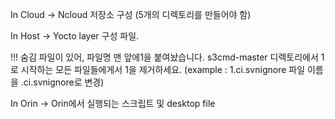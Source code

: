In Cloud -> Ncloud 저장소 구성 (5개의 디렉토리를 만들어야 함)

In Host -> Yocto layer 구성 파일. 

!!! 숨김 파일이 있어, 파일명 맨 앞에1을 붙여놨습니다. s3cmd-master 디렉토리에서 1로 시작하는 모든 파일들에게서 1을 제거하세요. (example : 1.ci.svnignore 파일 이름을 .ci.svnignore로 변경)




In Orin -> Orin에서 실행되는 스크립트 및 desktop file

